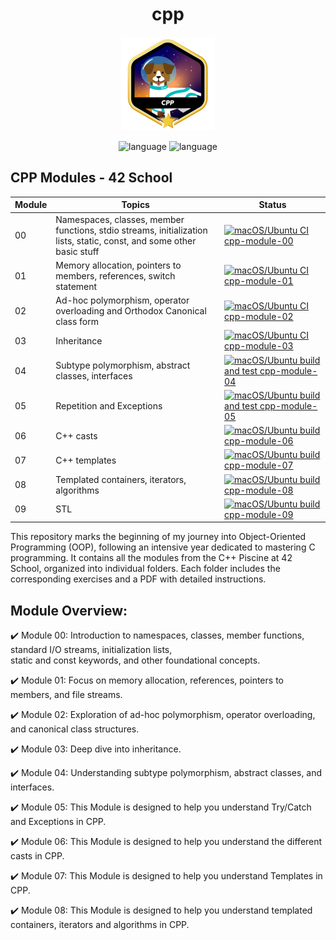<h1 align="center">cpp </h1>
<p align="center">
  <a href="https://github.com/mohimi-coder/cpp">
    <img src="https://raw.githubusercontent.com/mohimi-coder/1337_badges/refs/heads/master/cppm.png">
  </a>
</p>

<p align="center">
  <img src="https://img.shields.io/badge/Language-C++-blue" alt="language" />
  <img src="https://img.shields.io/badge/Mark-100/100-green" alt="language" />
</p>


## CPP Modules - 42 School

| Module | Topics | Status |
|--------|--------|--------|
| 00 | Namespaces, classes, member functions, stdio streams, initialization lists, static, const, and some other basic stuff | [![macOS/Ubuntu CI cpp-module-00](https://github.com/mohimi-coder/cpp-modules/actions/workflows/module-00.yml/badge.svg)](https://github.com/mohimi-coder/cpp-modules/actions/workflows/module-00.yml) |
| 01 | Memory allocation, pointers to members, references, switch statement | [![macOS/Ubuntu CI cpp-module-01](https://github.com/rvan-duy/cpp-modules/actions/workflows/module-01.yml/badge.svg)](https://github.com/rvan-duy/cpp-modules/actions/workflows/module-01.yml) |
| 02 | Ad-hoc polymorphism, operator overloading and Orthodox Canonical class form | [![macOS/Ubuntu CI cpp-module-02](https://github.com/rvan-duy/cpp-modules/actions/workflows/module-02.yml/badge.svg)](https://github.com/rvan-duy/cpp-modules/actions/workflows/module-02.yml) |
| 03 | Inheritance | [![macOS/Ubuntu CI cpp-module-03](https://github.com/rvan-duy/cpp-modules/actions/workflows/module-03.yml/badge.svg)](https://github.com/rvan-duy/cpp-modules/actions/workflows/module-03.yml) |
| 04 | Subtype polymorphism, abstract classes, interfaces | [![macOS/Ubuntu build and test cpp-module-04](https://github.com/rvan-duy/cpp-modules/actions/workflows/module-04.yml/badge.svg)](https://github.com/rvan-duy/cpp-modules/actions/workflows/module-04.yml) |
| 05 | Repetition and Exceptions | [![macOS/Ubuntu build and test cpp-module-05](https://github.com/rvan-duy/cpp-modules/actions/workflows/module-05.yml/badge.svg)](https://github.com/rvan-duy/cpp-modules/actions/workflows/module-05.yml) |
| 06 | C++ casts | [![macOS/Ubuntu build cpp-module-06](https://github.com/rvan-duy/cpp-modules/actions/workflows/module-06.yml/badge.svg)](https://github.com/rvan-duy/cpp-modules/actions/workflows/module-06.yml) |
| 07 | C++ templates | [![macOS/Ubuntu build cpp-module-07](https://github.com/rvan-duy/cpp-modules/actions/workflows/module-07.yml/badge.svg)](https://github.com/rvan-duy/cpp-modules/actions/workflows/module-07.yml) |
| 08 | Templated containers, iterators, algorithms | [![macOS/Ubuntu build cpp-module-08](https://github.com/rvan-duy/cpp-modules/actions/workflows/module-08.yml/badge.svg)](https://github.com/rvan-duy/cpp-modules/actions/workflows/module-08.yml) |
| 09 | STL | [![macOS/Ubuntu build cpp-module-09](https://github.com/rvan-duy/cpp-modules/actions/workflows/module-09.yml/badge.svg)](https://github.com/rvan-duy/cpp-modules/actions/workflows/module-09.yml) |

This repository marks the beginning of my journey into Object-Oriented Programming (OOP), following an intensive year dedicated to mastering C programming. 
It contains all the modules from the C++ Piscine at 42 School, organized into individual folders. Each folder includes the corresponding exercises and a PDF with detailed instructions.

## Module Overview:

  ✔️ Module 00: Introduction to namespaces, classes, member functions, standard I/O streams, initialization lists,   
     static and const keywords, and other foundational concepts.
  
  ✔️ Module 01: Focus on memory allocation, references, pointers to members, and file streams.
  
  ✔️ Module 02: Exploration of ad-hoc polymorphism, operator overloading, and canonical class structures.
  
  ✔️ Module 03: Deep dive into inheritance.
  
  ✔️ Module 04: Understanding subtype polymorphism, abstract classes, and interfaces.

  ✔️ Module 05: This Module is designed to help you understand Try/Catch and Exceptions in CPP.

  ✔️ Module 06: This Module is designed to help you understand the different casts in CPP.

  ✔️ Module 07: This Module is designed to help you understand Templates in CPP.

  ✔️ Module 08: This Module is designed to help you understand templated containers, iterators and algorithms in CPP.

